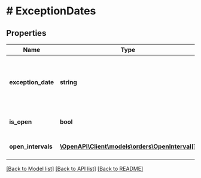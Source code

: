 # # ExceptionDates

## Properties

Name | Type | Description | Notes
------------ | ------------- | ------------- | -------------
**exception_date** | **string** | Date when the business is closed, in &lt;a href&#x3D;&#39;https://developer-docs.amazon.com/sp-api/docs/iso-8601&#39;&gt;ISO 8601&lt;/a&gt; date format. | [optional]
**is_open** | **bool** | Boolean indicating if the business is closed or open on that date. | [optional]
**open_intervals** | [**\OpenAPI\Client\models\orders\OpenInterval[]**](OpenInterval.md) | Time window during the day when the business is open. | [optional]

[[Back to Model list]](../../README.md#models) [[Back to API list]](../../README.md#endpoints) [[Back to README]](../../README.md)
